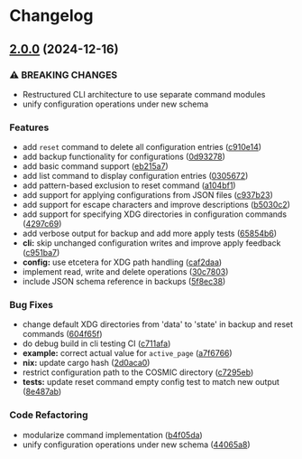 # Changelog

## [2.0.0](https://github.com/cosmic-utils/cosmic-ctl/compare/v1.0.0...v2.0.0) (2024-12-16)


### ⚠ BREAKING CHANGES

* Restructured CLI architecture to use separate command modules
* unify configuration operations under new schema

### Features

* add `reset` command to delete all configuration entries ([c910e14](https://github.com/cosmic-utils/cosmic-ctl/commit/c910e1405d15aa292910d5e6d639076cb6bae330))
* add backup functionality for configurations ([0d93278](https://github.com/cosmic-utils/cosmic-ctl/commit/0d9327843eadb21ece4c1baf01469dfee5172055))
* add basic command support ([eb215a7](https://github.com/cosmic-utils/cosmic-ctl/commit/eb215a76d87fa887c4640ac0f4c08fb350d091e0))
* add list command to display configuration entries ([0305672](https://github.com/cosmic-utils/cosmic-ctl/commit/0305672da4924cdaa93f9639809b3d87d53c4b3b))
* add pattern-based exclusion to reset command ([a104bf1](https://github.com/cosmic-utils/cosmic-ctl/commit/a104bf1c41adce7f867aaedb3c267d867c219ebf))
* add support for applying configurations from JSON files ([c937b23](https://github.com/cosmic-utils/cosmic-ctl/commit/c937b2395b7fcc157c50d8c5d12d9f1b963afb11))
* add support for escape characters and improve descriptions ([b5030c2](https://github.com/cosmic-utils/cosmic-ctl/commit/b5030c235dd6d1e373390a67d2f1d1b506476dbb))
* add support for specifying XDG directories in configuration commands ([4297c69](https://github.com/cosmic-utils/cosmic-ctl/commit/4297c694ab9ae1b475e60353f5b24178901ed0f8))
* add verbose output for backup and add more apply tests ([65854b6](https://github.com/cosmic-utils/cosmic-ctl/commit/65854b6229b69e425bfb167b6b8f6ac2d8fbc083))
* **cli:** skip unchanged configuration writes and improve apply feedback ([c951ba7](https://github.com/cosmic-utils/cosmic-ctl/commit/c951ba79614c08175df7e8b8e7c786fe1ea01cf3))
* **config:** use etcetera for XDG path handling ([caf2daa](https://github.com/cosmic-utils/cosmic-ctl/commit/caf2daa975e2dea0a415559a988cab1167d873e9))
* implement read, write and delete operations ([30c7803](https://github.com/cosmic-utils/cosmic-ctl/commit/30c7803008421c2df5c27c22cb316ca27890a739))
* include JSON schema reference in backups ([5f8ec38](https://github.com/cosmic-utils/cosmic-ctl/commit/5f8ec38a275955eda02ab2266239e74a55be5099))


### Bug Fixes

* change default XDG directories from 'data' to 'state' in backup and reset commands ([604f65f](https://github.com/cosmic-utils/cosmic-ctl/commit/604f65f5000f14cdad520889927e9288220cfcf8))
* do debug build in cli testing CI ([c711afa](https://github.com/cosmic-utils/cosmic-ctl/commit/c711afa3ddff72c4eb4c88b1d2117400863fde82))
* **example:** correct actual value for `active_page` ([a7f6766](https://github.com/cosmic-utils/cosmic-ctl/commit/a7f6766d6753094106032653bd81de297afd4f28))
* **nix:** update cargo hash ([2d0aca0](https://github.com/cosmic-utils/cosmic-ctl/commit/2d0aca0c4d01af17881f3d681f13eeb6bdd8a593))
* restrict configuration path to the COSMIC directory ([c7295eb](https://github.com/cosmic-utils/cosmic-ctl/commit/c7295eb708cca8bb1bb51e72468d8af3b3c906db))
* **tests:** update reset command empty config test to match new output ([8e487ab](https://github.com/cosmic-utils/cosmic-ctl/commit/8e487ab1899b0a401aaab60edeac89945d6e49f8))


### Code Refactoring

* modularize command implementation ([b4f05da](https://github.com/cosmic-utils/cosmic-ctl/commit/b4f05dab739a1c680539e0c6cdd6f6718c84be18))
* unify configuration operations under new schema ([44065a8](https://github.com/cosmic-utils/cosmic-ctl/commit/44065a88a2f70c69fc3e16234eb18ba2e25ddfde))
